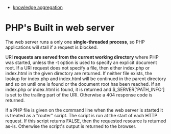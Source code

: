 

* [knowledge aggregation](#phps-built-in-web-server)


# PHP's Built in web server

The web server runs a only one **single-threaded process**, so PHP applications will stall if a request is blocked.

URI **requests are served from the current working directory** where PHP was started, unless the -t option is used to specify an explicit document root. If a URI request does not specify a file, then either index.php or index.html in the given directory are returned. If neither file exists, the lookup for index.php and index.html will be continued in the parent directory and so on until one is found or the document root has been reached. If an index.php or index.html is found, it is returned and $_SERVER['PATH_INFO'] is set to the trailing part of the URI. Otherwise a 404 response code is returned.

If a PHP file is given on the command line when the web server is started it is treated as a "router" script. The script is run at the start of each HTTP request. If this script returns FALSE, then the requested resource is returned as-is. Otherwise the script's output is returned to the browser.
